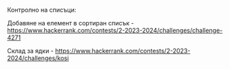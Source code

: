 Контролно на списъци:

Добавяне на елемент в сортиран списък - https://www.hackerrank.com/contests/2-2023-2024/challenges/challenge-4271

Склад за ядки - https://www.hackerrank.com/contests/2-2023-2024/challenges/kosi
